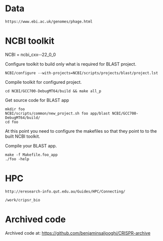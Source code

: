 # Data

```
https://www.ebi.ac.uk/genomes/phage.html
```


# NCBI toolkit

NCBI = ncbi_cxx--22_0_0

Configure toolkit to build only what is required for BLAST project.
```
NCBI/configure --with-projects=NCBI/scripts/projects/blast/project.lst
```

Compile toolkit for configured project.
```
cd NCBI/GCC700-DebugMT64/build && make all_p
```

Get source code for BLAST app
```
mkdir foo
NCBI/scripts/common/new_project.sh foo app/blast NCBI/GCC700-DebugMT64/build/
cd foo
```

At this point you need to configure the makefiles so that they point to to the built NCBI toolkit.

Compile your BLAST app.
```
make -f Makefile.foo_app
./foo -help
```


# HPC

```
http://eresearch-info.qut.edu.au/Guides/HPC/Connecting/

/work/cripsr_bio
```






# Archived code
Archived code at: https://github.com/benjaminsaljooghi/CRISPR-archive


